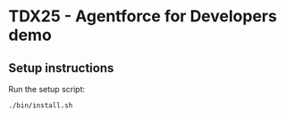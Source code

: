 # TDX25 - Agentforce for Developers demo

## Setup instructions

Run the setup script:

```sh
./bin/install.sh
```
